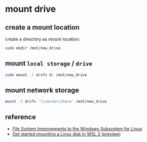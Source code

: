 # mount drive

## create a mount location
create a directory as mount location:
```bash
sudo mkdir /mnt/new_drive
```
## mount `local storage` / `drive`
```bash
sudo mount -t drvfs d: /mnt/new_drive
```

## mount network storage
```bash
mount -t drvfs '\\server\share' /mnt/new_drive
```

## reference
- [File System Improvements to the Windows Subsystem for Linux](https://docs.microsoft.com/en-us/archive/blogs/wsl/file-system-improvements-to-the-windows-subsystem-for-linux)
- [Get started mounting a Linux disk in WSL 2 (preview)](https://docs.microsoft.com/en-us/windows/wsl/wsl2-mount-disk)
